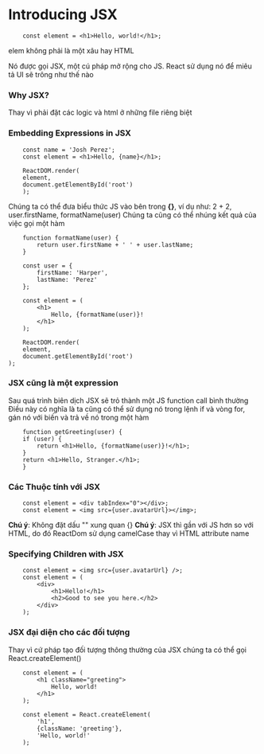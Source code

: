 ﻿# Introducing JSX

```JSX
    const element = <h1>Hello, world!</h1>;
```

elem không phải là một xâu hay HTML

Nó được gọi JSX, một cú pháp mở rộng cho JS. React sử dụng nó để miêu tả UI sẽ trông như thế nào

### Why JSX?
Thay vì phải đặt các logic và html ở những file riêng biệt

### Embedding Expressions in JSX
```JSX
    const name = 'Josh Perez';
    const element = <h1>Hello, {name}</h1>;

    ReactDOM.render(
    element,
    document.getElementById('root')
    );
```
Chúng ta có thể đưa biểu thức JS vào bên trong **{}**, ví dụ như: 2 + 2, user.firstName, formatName(user)
Chúng ta cũng có thể nhúng kết quả của việc gọi một hàm
```JSX
    function formatName(user) {
        return user.firstName + ' ' + user.lastName;
    }

    const user = {
        firstName: 'Harper',
        lastName: 'Perez'
    };

    const element = (
        <h1>
            Hello, {formatName(user)}!
        </h1>
    );

    ReactDOM.render(
    element,
    document.getElementById('root')
);
```

### JSX cũng là một expression
Sau quá trình biên dịch JSX sẽ trỏ thành một JS function call bình thường 
Điều này có nghĩa là ta cũng có thể sử dụng nó trong lệnh if và vòng for, gán nó với biến và trả về nó trong một hàm
```JSX
    function getGreeting(user) {
    if (user) {
        return <h1>Hello, {formatName(user)}!</h1>;
    }
    return <h1>Hello, Stranger.</h1>;
    }
```
### Các Thuộc tính với JSX
```JSX
    const element = <div tabIndex="0"></div>;
    const element = <img src={user.avatarUrl}></img>;
```
**Chú ý**: Không đặt dấu "" xung quan {}
**Chú ý**: JSX thì gần với JS hơn so với HTML, do đó ReactDom sử dụng camelCase thay vì HTML attribute name

### Specifying Children with JSX
```JSX
    const element = <img src={user.avatarUrl} />;
    const element = (
        <div>
            <h1>Hello!</h1>
            <h2>Good to see you here.</h2>
        </div>
    );
```

### JSX đại diện cho các đối tượng
Thay vì cứ pháp tạo đối tượng thông thường của JSX chúng ta có thể gọi React.createElement()

```JSX
    const element = (
        <h1 className="greeting">
            Hello, world!
        </h1>
    );

    const element = React.createElement(
        'h1',
        {className: 'greeting'},
        'Hello, world!'
    );
```







